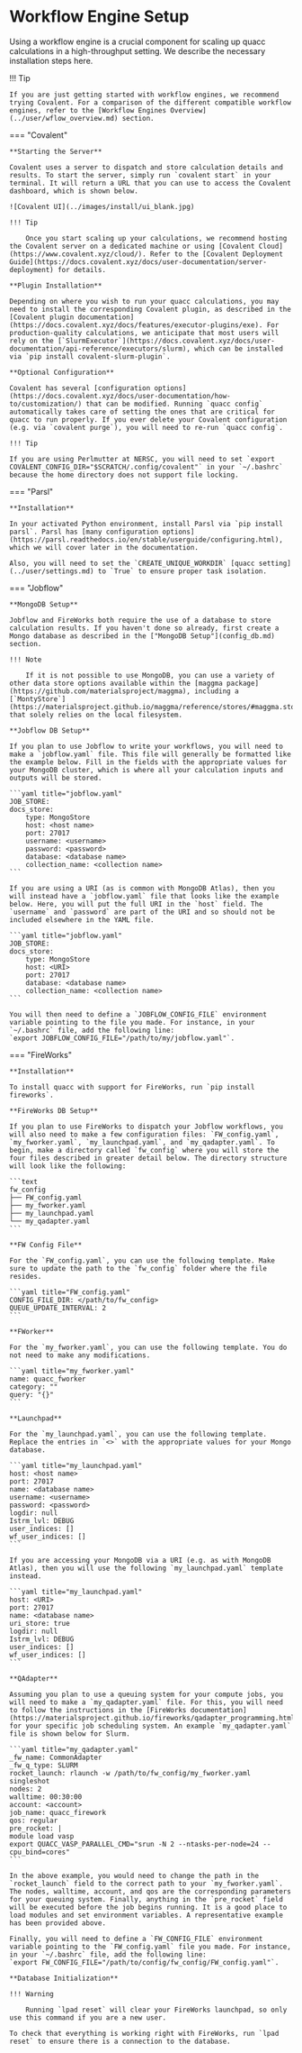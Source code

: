 # Workflow Engine Setup

Using a workflow engine is a crucial component for scaling up quacc calculations in a high-throughput setting. We describe the necessary installation steps here.

!!! Tip

    If you are just getting started with workflow engines, we recommend trying Covalent. For a comparison of the different compatible workflow engines, refer to the [Workflow Engines Overview](../user/wflow_overview.md) section.

=== "Covalent"

    **Starting the Server**

    Covalent uses a server to dispatch and store calculation details and results. To start the server, simply run `covalent start` in your terminal. It will return a URL that you can use to access the Covalent dashboard, which is shown below.

    ![Covalent UI](../images/install/ui_blank.jpg)

    !!! Tip

        Once you start scaling up your calculations, we recommend hosting the Covalent server on a dedicated machine or using [Covalent Cloud](https://www.covalent.xyz/cloud/). Refer to the [Covalent Deployment Guide](https://docs.covalent.xyz/docs/user-documentation/server-deployment) for details.

    **Plugin Installation**

    Depending on where you wish to run your quacc calculations, you may need to install the corresponding Covalent plugin, as described in the [Covalent plugin documentation](https://docs.covalent.xyz/docs/features/executor-plugins/exe). For production-quality calculations, we anticipate that most users will rely on the [`SlurmExecutor`](https://docs.covalent.xyz/docs/user-documentation/api-reference/executors/slurm), which can be installed via `pip install covalent-slurm-plugin`.

    **Optional Configuration**

    Covalent has several [configuration options](https://docs.covalent.xyz/docs/user-documentation/how-to/customization/) that can be modified. Running `quacc config` automatically takes care of setting the ones that are critical for quacc to run properly. If you ever delete your Covalent configuration (e.g. via `covalent purge`), you will need to re-run `quacc config`.

    !!! Tip

    If you are using Perlmutter at NERSC, you will need to set `export COVALENT_CONFIG_DIR="$SCRATCH/.config/covalent"` in your `~/.bashrc` because the home directory does not support file locking.

=== "Parsl"

    **Installation**

    In your activated Python environment, install Parsl via `pip install parsl`. Parsl has [many configuration options](https://parsl.readthedocs.io/en/stable/userguide/configuring.html), which we will cover later in the documentation.

    Also, you will need to set the `CREATE_UNIQUE_WORKDIR` [quacc setting](../user/settings.md) to `True` to ensure proper task isolation.

=== "Jobflow"

    **MongoDB Setup**

    Jobflow and FireWorks both require the use of a database to store calculation results. If you haven't done so already, first create a Mongo database as described in the ["MongoDB Setup"](config_db.md) section.

    !!! Note

        If it is not possible to use MongoDB, you can use a variety of other data store options available within the [maggma package](https://github.com/materialsproject/maggma), including a [`MontyStore`](https://materialsproject.github.io/maggma/reference/stores/#maggma.stores.mongolike.MontyStore) that solely relies on the local filesystem.

    **Jobflow DB Setup**

    If you plan to use Jobflow to write your workflows, you will need to make a `jobflow.yaml` file. This file will generally be formatted like the example below. Fill in the fields with the appropriate values for your MongoDB cluster, which is where all your calculation inputs and outputs will be stored.

    ```yaml title="jobflow.yaml"
    JOB_STORE:
    docs_store:
        type: MongoStore
        host: <host name>
        port: 27017
        username: <username>
        password: <password>
        database: <database name>
        collection_name: <collection name>
    ```

    If you are using a URI (as is common with MongoDB Atlas), then you will instead have a `jobflow.yaml` file that looks like the example below. Here, you will put the full URI in the `host` field. The `username` and `password` are part of the URI and so should not be included elsewhere in the YAML file.

    ```yaml title="jobflow.yaml"
    JOB_STORE:
    docs_store:
        type: MongoStore
        host: <URI>
        port: 27017
        database: <database name>
        collection_name: <collection name>
    ```

    You will then need to define a `JOBFLOW_CONFIG_FILE` environment variable pointing to the file you made. For instance, in your `~/.bashrc` file, add the following line:
    `export JOBFLOW_CONFIG_FILE="/path/to/my/jobflow.yaml"`.

=== "FireWorks"

    **Installation**

    To install quacc with support for FireWorks, run `pip install fireworks`.

    **FireWorks DB Setup**

    If you plan to use FireWorks to dispatch your Jobflow workflows, you will also need to make a few configuration files: `FW_config.yaml`, `my_fworker.yaml`, `my_launchpad.yaml`, and `my_qadapter.yaml`. To begin, make a directory called `fw_config` where you will store the four files described in greater detail below. The directory structure will look like the following:

    ```text
    fw_config
    ├── FW_config.yaml
    ├── my_fworker.yaml
    ├── my_launchpad.yaml
    └── my_qadapter.yaml
    ```

    **FW Config File**

    For the `FW_config.yaml`, you can use the following template. Make sure to update the path to the `fw_config` folder where the file resides.

    ```yaml title="FW_config.yaml"
    CONFIG_FILE_DIR: </path/to/fw_config>
    QUEUE_UPDATE_INTERVAL: 2
    ```

    **FWorker**

    For the `my_fworker.yaml`, you can use the following template. You do not need to make any modifications.

    ```yaml title="my_fworker.yaml"
    name: quacc_fworker
    category: ""
    query: "{}"
    ```

    **Launchpad**

    For the `my_launchpad.yaml`, you can use the following template. Replace the entries in `<>` with the appropriate values for your Mongo database.

    ```yaml title="my_launchpad.yaml"
    host: <host name>
    port: 27017
    name: <database name>
    username: <username>
    password: <password>
    logdir: null
    Istrm_lvl: DEBUG
    user_indices: []
    wf_user_indices: []
    ```

    If you are accessing your MongoDB via a URI (e.g. as with MongoDB Atlas), then you will use the following `my_launchpad.yaml` template instead.

    ```yaml title="my_launchpad.yaml"
    host: <URI>
    port: 27017
    name: <database name>
    uri_store: true
    logdir: null
    Istrm_lvl: DEBUG
    user_indices: []
    wf_user_indices: []
    ```

    **QAdapter**

    Assuming you plan to use a queuing system for your compute jobs, you will need to make a `my_qadapter.yaml` file. For this, you will need to follow the instructions in the [FireWorks documentation](https://materialsproject.github.io/fireworks/qadapter_programming.html) for your specific job scheduling system. An example `my_qadapter.yaml` file is shown below for Slurm.

    ```yaml title="my_qadapter.yaml"
    _fw_name: CommonAdapter
    _fw_q_type: SLURM
    rocket_launch: rlaunch -w /path/to/fw_config/my_fworker.yaml singleshot
    nodes: 2
    walltime: 00:30:00
    account: <account>
    job_name: quacc_firework
    qos: regular
    pre_rocket: |
    module load vasp
    export QUACC_VASP_PARALLEL_CMD="srun -N 2 --ntasks-per-node=24 --cpu_bind=cores"
    ```

    In the above example, you would need to change the path in the `rocket_launch` field to the correct path to your `my_fworker.yaml`. The nodes, walltime, account, and qos are the corresponding parameters for your queuing system. Finally, anything in the `pre_rocket` field will be executed before the job begins running. It is a good place to load modules and set environment variables. A representative example has been provided above.

    Finally, you will need to define a `FW_CONFIG_FILE` environment variable pointing to the `FW_config.yaml` file you made. For instance, in your `~/.bashrc` file, add the following line:
    `export FW_CONFIG_FILE="/path/to/config/fw_config/FW_config.yaml"`.

    **Database Initialization**

    !!! Warning

        Running `lpad reset` will clear your FireWorks launchpad, so only use this command if you are a new user.

    To check that everything is working right with FireWorks, run `lpad reset` to ensure there is a connection to the database.
